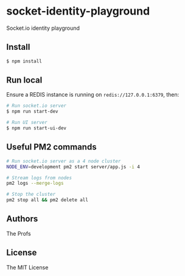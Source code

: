 # socket-identity-playground
Socket.io identity playground

## Install

```bash
$ npm install
```

## Run local

Ensure a REDIS instance is running on `redis://127.0.0.1:6379`, then:

```bash
# Run socket.io server
$ npm run start-dev

# Run UI server
$ npm run start-ui-dev
```

## Useful PM2 commands

```bash
# Run socket.io server as a 4 node cluster
NODE_ENV=development pm2 start server/app.js -i 4

# Stream logs from nodes
pm2 logs --merge-logs

# Stop the cluster
pm2 stop all && pm2 delete all  
```

## Authors

The Profs

## License

The MIT License

